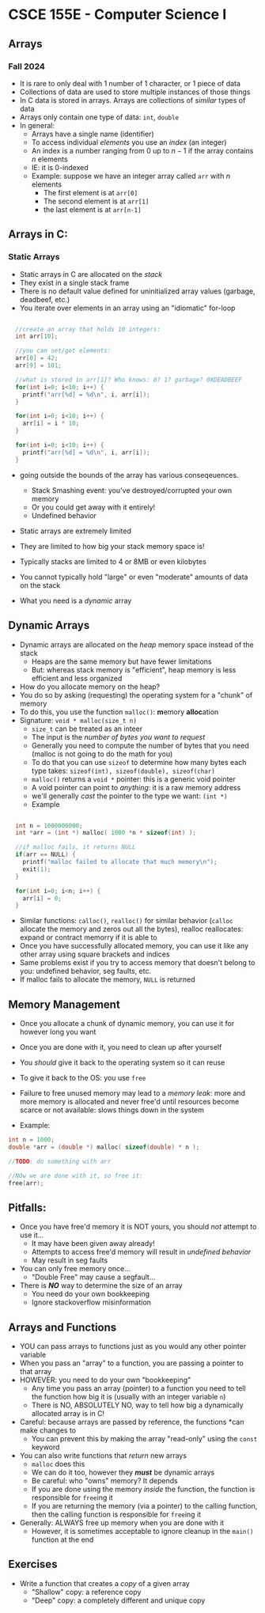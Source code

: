 
# CSCE 155E - Computer Science I
## Arrays
### Fall 2024

* It is rare to only deal with 1 number of 1 character, or 1 piece of data
* Collections of data are used to store multiple instances of those things
* In C data is stored in arrays.  Arrays are collections of *similar* types of data
* Arrays only contain one type of data: `int`, `double`
* In general:
  * Arrays have a single name (identifier)
  * To access individual *elements* you use an *index* (an integer)
  * An index is a number ranging from 0 up to $n-1$ if the array contains $n$ elements
  * IE: it is 0-indexed
  * Example: suppose we have an integer array called `arr` with $n$ elements
    * The first element is at `arr[0]`
    * The second element is at `arr[1]`
    * the last element is at `arr[n-1]`

## Arrays in C:

### Static Arrays

* Static arrays in C are allocated on the *stack*
* They exist in a single stack frame
* There is no default value defined for uninitialized array values (garbage, deadbeef, etc.)
* You iterate over elements in an array using an "idiomatic" for-loop

```c

  //create an array that holds 10 integers:
  int arr[10];

  //you can set/get elements:
  arr[0] = 42;
  arr[9] = 101;

  //what is stored in arr[1]? Who knows: 0? 1? garbage? 0XDEADBEEF
  for(int i=0; i<10; i++) {
    printf("arr[%d] = %d\n", i, arr[i]);
  }

  for(int i=0; i<10; i++) {
    arr[i] = i * 10;
  }

  for(int i=0; i<10; i++) {
    printf("arr[%d] = %d\n", i, arr[i]);
  }

```

* going outside the bounds of the array has various conseqeuences.
  * Stack Smashing event: you've destroyed/corrupted your own memory
  * Or you could get away with it entirely!
  * Undefined behavior

* Static arrays are extremely limited
* They are limited to how big your stack memory space is!
* Typically stacks are limited to 4 or 8MB or even kilobytes
* You cannot typically hold "large" or even "moderate" amounts of data on the stack
* What you need is a *dynamic* array

## Dynamic Arrays

* Dynamic arrays are allocated on the *heap* memory space instead of the stack
  * Heaps are the same memory but have fewer limitations
  * But: whereas stack memory is "efficient", heap memory is less efficient and less organized
* How do you allocate memory on the heap?
* You do so by asking (requesting) the operating system for a "chunk" of memory
* To do this, you use the function `malloc()`: **m**emory **alloc**ation
* Signature: `void * malloc(size_t n)`
  * `size_t` can be treated as an inteer
  * The input is the *number of bytes you want to request*
  * Generally you need to compute the number of bytes that you need (malloc is not going to do the math for you)
  * To do that you can use `sizeof` to determine how many bytes each type takes:
  `sizeof(int), sizeof(double), sizeof(char)`
  * `malloc()` returns a `void *` pointer: this is a generic void pointer
  * A void pointer can point to *anything*: it is a raw memory address
  * we'll generally *cast* the pointer to the type we want: `(int *)`
  * Example

```c

  int n = 1000000000;
  int *arr = (int *) malloc( 1000 *n * sizeof(int) );

  //if malloc fails, it returns NULL
  if(arr == NULL) {
    printf("malloc failed to allocate that much memory\n");
    exit(1);
  }

  for(int i=0; i<n; i++) {
    arr[i] = 0;
  }

```

* Similar functions: `calloc()`, `realloc()` for similar behavior (`calloc` allocate the memory and zeros out all the bytes), realloc reallocates: expand or contract memorry if it is able to
* Once you have successfully allocated memory, you can use it like any other array using square brackets and indices
* Same problems exist if you try to access memory that doesn't belong to you: undefined behavior, seg faults, etc.
* If malloc fails to allocate the memory, `NULL` is returned

## Memory Management

* Once you allocate a chunk of dynamic memory, you can use it for however long you want
* Once you are done with it, you need to clean up after yourself
* You *should*  give it back to the operating system so it can reuse
* To give it back to the OS: you use `free`
* Failure to free unused memory may lead to a *memory leak*: more and more memory is allocated and never free'd until resources become scarce or not available: slows things down in the system

* Example:

```c
int n = 1000;
double *arr = (double *) malloc( sizeof(double) * n );

//TODO: do something with arr

//NOw we are done with it, so free it:
free(arr);

```

## Pitfalls:

* Once you have free'd memory it is NOT yours, you should *not* attempt to use it...
  * It may have been given away already!
  * Attempts to access free'd memory will result in *undefined behavior*
  * May result in seg faults
* You can only free memory once...
  * "Double Free" may cause a segfault...
* There is ***NO*** way to determine the size of an array
  *  You need do your own bookkeeping
  * Ignore stackoverflow misinformation

## Arrays and Functions

* YOU can pass arrays to functions just as you would any other pointer variable
* When you pass an "array" to a function, you are passing a pointer to that array
* HOWEVER: you need to do your own "bookkeeping"
  * Any time you pass an array (pointer) to a function you need to tell the function how big it is (usually with an integer variable `n`)
  * There is NO, ABSOLUTELY NO, way to tell how big a dynamically allocated array is in C!
* Careful: because arrays are passed by reference, the functions *can make changes to
  * You can prevent this by making the array "read-only" using the `const` keyword
* You can also write functions that *return* new arrays
  * `malloc` does this
  * We can do it too, however they ***must*** be dynamic arrays
  * Be careful: who "owns" memory?  It depends
  * If you are done using the memory *inside* the function, the function is responsible for `free`ing it
  * If you are returning the memory (via a pointer) to the calling function, then the calling function is responsible for `free`ing it
* Generally: ALWAYS free up memory when you are done with it
  * However, it is sometimes acceptable to ignore cleanup in the `main()` function at the end

## Exercises

* Write a function that creates a *copy* of a given array
  * "Shallow" copy: a reference copy
  * "Deep" copy: a completely different and unique copy

```text














```

